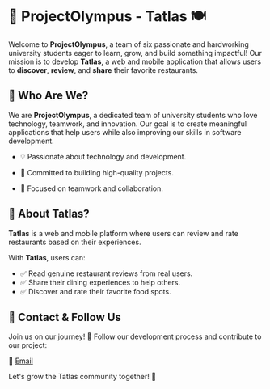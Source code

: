 # 🚀 ProjectOlympus - Tatlas 🍽️

Welcome to **ProjectOlympus**, a team of six passionate and hardworking university students eager to learn, grow, and build something impactful! Our mission is to develop **Tatlas**, a web and mobile application that allows users to **discover**, **review**, and **share** their favorite restaurants.

## 🌟 Who Are We?

We are **ProjectOlympus**, a dedicated team of university students who love technology, teamwork, and innovation. Our goal is to create meaningful applications that help users while also improving our skills in software development.

- 💡 Passionate about technology and development.

- 🎯 Committed to building high-quality projects.

- 🤝 Focused on teamwork and collaboration.

## 📌 About Tatlas?  

**Tatlas** is a web and mobile platform where users can review and rate restaurants based on their experiences.

With **Tatlas**, users can:
- ✅ Read genuine restaurant reviews from real users.
- ✅ Share their dining experiences to help others.
- ✅ Discover and rate their favorite food spots. 

## 📩 Contact & Follow Us
Join us on our journey! 🚀 Follow our development process and contribute to our project:

📧 [Email](project.olympus25@gmail.com)

Let's grow the Tatlas community together! 🎉